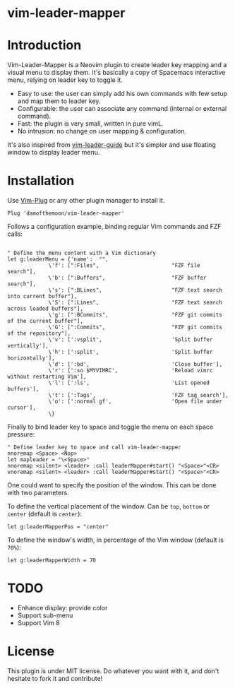 # vim-leader-mapper

# Introduction

Vim-Leader-Mapper is a Neovim plugin to create leader key mapping and a visual menu to display them.
It's basically a copy of Spacemacs interactive menu, relying on leader key to toggle it.

- Easy to use: the user can simply add his own commands with few setup and map them to leader key.
- Configurable: the user can associate any command (internal or external command).
- Fast: the plugin is very small, written in pure vimL.
- No intrusion: no change on user mapping & configuration.

It's also inspired from [vim-leader-guide](https://github.com/hecal3/vim-leader-guide) but it's simpler
and use floating window to display leader menu.

<!--a href="https://asciinema.org/a/7hGheGf2zs13m9Zww04vdLbSA" target="_blank"><img src="https://asciinema.org/a/7hGheGf2zs13m9Zww04vdLbSA.svg" /></a-->


# Installation

Use [Vim-Plug](https://github.com/junegunn/vim-plug) or any other plugin manager to install it.

```vim
Plug 'damofthemoon/vim-leader-mapper'
```

Follows a configuration example, binding regular Vim commands and FZF calls:

```vim

" Define the menu content with a Vim dictionary
let g:leaderMenu = {'name':  "",
             \'f': [":Files",                       "FZF file search"],
             \'b': [":Buffers",                     "FZF buffer search"],
             \'s': [":BLines",                      "FZF text search into current buffer"],
             \'S': [":Lines",                       "FZF text search across loaded buffers"],
             \'g': [":BCommits",                    "FZF git commits of the current buffer"],
             \'G': [":Commits",                     "FZF git commits of the repository"],
             \'v': [':vsplit',                      'Split buffer vertically'],
             \'h': [':split',                       'Split buffer horizontally'],
             \'d': [':bd',                          'Close buffer'],
             \'r': [':so $MYVIMRC',                 'Reload vimrc without restarting Vim'],
             \'l': [':ls',                          'List opened buffers'],
             \'t': [':Tags',                        'FZF tag search'],
             \'o': [':normal gf',                   'Open file under cursor'],
             \}
```

Finally to bind leader key to space and toggle the menu on each space pressure:

```vim
" Define leader key to space and call vim-leader-mapper
nnoremap <Space> <Nop>
let mapleader = "\<Space>"
nnoremap <silent> <leader> :call leaderMapper#start() "<Space>"<CR>
vnoremap <silent> <leader> :call leaderMapper#start() "<Space>"<CR>
```

One could want to specify the position of the window. This can be done with two parameters.

To define the vertical placement of the window. Can be `top`, `bottom` or `center` (default is `center`):

```vim
let g:leaderMapperPos = "center"
```

To define the window's width, in percentage of the Vim window (default is `70%`):

```vim
let g:leaderMapperWidth = 70
```


# TODO

- Enhance display: provide color
- Support sub-menu
- Support Vim 8


# License

This plugin is under MIT license. Do whatever you want with it, and don't hesitate to fork it and
contribute!
